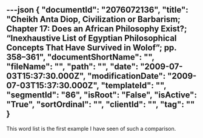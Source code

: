 ---json
{
  "documentId": "2076072136",
  "title": "Cheikh Anta Diop, Civilization or Barbarism; Chapter 17: Does an African Philosophy Exist?; “Inexhaustive List of Egyptian Philosophical Concepts That Have Survived in Wolof”; pp. 358–361",
  "documentShortName": "",
  "fileName": "",
  "path": "",
  "date": "2009-07-03T15:37:30.000Z",
  "modificationDate": "2009-07-03T15:37:30.000Z",
  "templateId": "",
  "segmentId": "86",
  "isRoot": "False",
  "isActive": "True",
  "sortOrdinal": "",
  "clientId": "",
  "tag": ""
}
---

This word list is the first example I have seen of such a comparison.
